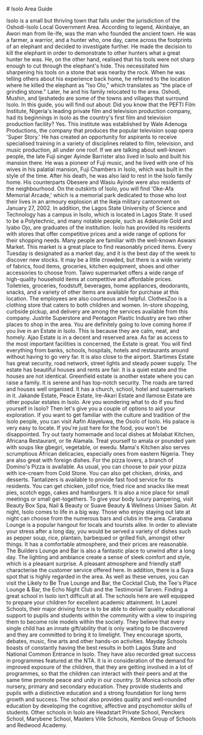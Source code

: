 \# Isolo Area Guide

Isolo is a small but thriving town that falls under the jurisdiction of the Oshodi\-Isolo Local Government Area. According to legend, Akinbaiye, an Awori man from Ile\-Ife, was the man who founded the ancient town. He was a farmer, a warrior, and a hunter who, one day, came across the footprints of an elephant and decided to investigate further. He made the decision to kill the elephant in order to demonstrate to other hunters what a great hunter he was. He, on the other hand, realised that his tools were not sharp enough to cut through the elephant's hide. This necessitated him sharpening his tools on a stone that was nearby the rock. When he was telling others about his experience back home, he referred to the location where he killed the elephant as "Iso Olo," which translates as "the place of grinding stone." Later, he and his family relocated to the area. Oshodi, Mushin, and Ijeshatedo are some of the towns and villages that surround Isolo. In this guide, you will find out about: Did you know that the PEFTI Film Institute, Nigeria's leading private film and television production company, had its beginnings in Isolo as the country's first film and television production facility? Yes. This institute was established by Wale Adenuga Productions, the company that produces the popular television soap opera 'Super Story.' He has created an opportunity for aspirants to receive specialised training in a variety of disciplines related to film, television, and music production, all under one roof. If we are talking about well\-known people, the late Fuji singer Ayinde Barrister also lived in Isolo and built his mansion there. He was a pioneer of Fuji music, and he lived with one of his wives in his palatial mansion, Fuji Chambers in Isolo, which was built in the style of the time. After his death, he was also laid to rest in the Isolo family home. His counterparts Obesere and Wasiu Ayinde were also residents of the neighbourhood. On the outskirts of Isolo, you will find 'Oke\-Afa Memorial Arcade,' which is a memorial park dedicated to those who lost their lives in an armoury explosion at the Ikeja military cantonment on January 27, 2002\. In addition, the Lagos State University of Science and Technology has a campus in Isolo, which is located in Lagos State. It used to be a Polytechnic, and many notable people, such as Adekunle Gold and Iyabo Ojo, are graduates of the institution. Isolo has provided its residents with stores that offer competitive prices and a wide range of options for their shopping needs. Many people are familiar with the well\-known Aswani Market. This market is a great place to find reasonably priced items. Every Tuesday is designated as a market day, and it is the best day of the week to discover new stocks. It may be a little crowded, but there is a wide variety of fabrics, food items, groceries, kitchen equipment, shoes and other accessories to choose from. Taiwo supermarket offers a wide range of high\-quality household items at competitive and affordable prices. Toiletries, groceries, foodstuff, beverages, home appliances, deodorants, snacks, and a variety of other items are available for purchase at this location. The employees are also courteous and helpful. ClothesZoo is a clothing store that caters to both children and women. In\-store shopping, curbside pickup, and delivery are among the services available from this company. Justrite Superstore and Pentagon Plastic Industry are two other places to shop in the area. You are definitely going to love coming home if you live in an Estate in Isolo. This is because they are calm, neat, and homely. Ajao Estate is in a decent and reserved area. As far as access to the most important facilities is concerned, the Estate is great. You will find everything from banks, schools, hospitals, hotels and restaurants around without having to go very far. It is also close to the airport. Startimes Estate has great security, road network, street lights and steady power supply. The estate has beautiful houses and rents are fair. It is a quiet estate and the houses are not identical. Greenfield estate is another estate where you can raise a family. It is serene and has top\-notch security. The roads are tarred and houses well organised. It has a church, school, hotel and supermarkets in it. Jakande Estate, Peace Estate, Ire\-Akari Estate and Ilamose Estate are other popular estates in Isolo. Are you wondering what to do if you find yourself in Isolo? Then let's give you a couple of options to aid your exploration. If you want to get familiar with the culture and tradition of the Isolo people, you can visit Aafin Alayeluwa, the Osolo of Isolo. His palace is very easy to locate. If you're just here for the food, you won't be disappointed. Try out tasty homemade and local dishes at Molabat Kitchen, Africana Restaurant, or Ile Alamala. Treat yourself to amala or pounded yam with soups like gbegiri, vegetable, or ewedu. Mama's Kitchen also serves scrumptious African delicacies, especially ones from eastern Nigeria. They are also great with foreign dishes. For the pizza lovers, a branch of Domino's Pizza is available. As usual, you can choose to pair your pizza with ice\-cream from Cold Stone. You can also get chicken, drinks, and desserts. Tantalizers is available to provide fast food service for its residents. You can get chicken, jollof rice, fried rice and snacks like meat pies, scotch eggs, cakes and hamburgers. It is also a nice place for small meetings or small get\-togethers. To give your body luxury pampering, visit Beauty Box Spa, Nail \& Beauty or Suave Beauty \& Wellness Unisex Salon. At night, Isolo comes to life in a big way. Those who enjoy staying out late at night can choose from the numerous bars and clubs in the area. Carabana Lounge is a popular hangout for locals and tourists alike. In order to alleviate your stress after a long day, you would be served a variety of dishes such as pepper soup, rice, plantain, barbequed or grilled fish, amongst other things. It has a comfortable atmosphere, and their prices are reasonable. The Builders Lounge and Bar is also a fantastic place to unwind after a long day. The lighting and ambiance create a sense of sleek comfort and style, which is a pleasant surprise. A pleasant atmosphere and friendly staff characterise the customer service offered here. In addition, there is a Suya spot that is highly regarded in the area. As well as these venues, you can visit the Likely to Be True Lounge and Bar, the Cocktail Club, the Tee's Place Lounge \& Bar, the Echo Night Club and the Testimonial Tarven. Finding a great school in Isolo isn’t difficult at all. The schools here are well equipped to prepare your children for excellent academic attainment. In Laurel Schools, their major driving force is to be able to deliver quality educational support to pupils and students within the community with a view to inspiring them to become role models within the society. They believe that every single child has an innate gift/ability that is only waiting to be discovered and they are committed to bring it to limelight. They encourage sports, debates, music, fine arts and other hands\-on activities. Mayday Schools boasts of constantly having the best results in both Lagos State and National Common Entrance in Isolo. They have also recorded great success in programmes featured at the NTA. It is in consideration of the demand for improved exposure of the children, that they are getting involved in a lot of programmes, so that the children can interact with their peers and at the same time promote peace and unity in our country. St Monica schools offer nursery, primary and secondary education. They provide students and pupils with a distinctive education and a strong foundation for long term growth and success. The school also provides quality and well\-rounded education by developing the cognitive, affective and psychomotor skills of students. Other schools in Isolo are Headstart Private School, Penckers School, Marybene School, Masters Ville Schools, Kembos Group of Schools and Redwood Academy.